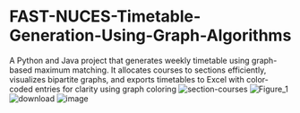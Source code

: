 # FAST-NUCES-Timetable-Generation-Using-Graph-Algorithms
A Python and Java project that generates weekly timetable using graph-based maximum matching. It allocates courses to sections efficiently, visualizes bipartite graphs, and exports timetables to Excel with color-coded entries for clarity using graph coloring
![section-courses](https://github.com/user-attachments/assets/67331100-1b49-4352-9f72-d7e98c9e6bd0)
![Figure_1](https://github.com/user-attachments/assets/f46719da-9dde-4629-8fdf-28dfb5996b78)
![download](https://github.com/user-attachments/assets/3057f22d-db89-4bef-b878-c2b3309a972f)
![image](https://github.com/user-attachments/assets/8972b7cb-7a5c-40ab-b882-656e1fdfa10a)
